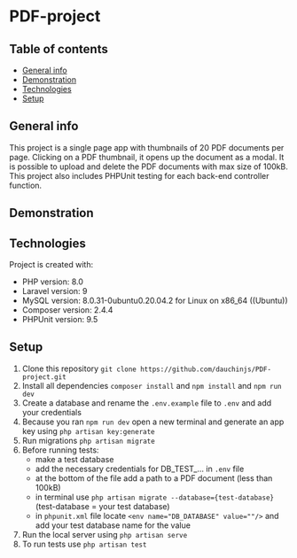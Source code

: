 # PDF-project

## Table of contents
* [General info](#general-info)
* [Demonstration](#demonstration)
* [Technologies](#technologies)
* [Setup](#setup)

## General info

This project is a single page app with thumbnails of 20 PDF documents per page. Clicking on a PDF thumbnail, it opens up the document as a modal. It is possible to upload and delete the PDF documents with max size of 100kB.
This project also includes PHPUnit testing for each back-end controller function.

## Demonstration

## Technologies

Project is created with:
* PHP version: 8.0
* Laravel version: 9
* MySQL version: 8.0.31-0ubuntu0.20.04.2 for Linux on x86_64 ((Ubuntu))
* Composer version: 2.4.4
* PHPUnit version: 9.5

## Setup

1. Clone this repository `git clone https://github.com/dauchinjs/PDF-project.git`
2. Install all dependencies `composer install` and `npm install` and `npm run dev`
3. Create a database and rename the `.env.example` file to `.env` and add your credentials
4. Because you ran `npm run dev` open a new terminal and generate an app key using `php artisan key:generate`
5. Run migrations `php artisan migrate`
6. Before running tests:
    * make a test database
    * add the necessary credentials for DB_TEST_... in `.env` file
    * at the bottom of the file add a path to a PDF document (less than 100kB)
    * in terminal use `php artisan migrate --database={test-database}` (test-database = your test database)
    * in `phpunit.xml` file locate `<env name="DB_DATABASE" value=""/>` and add your test database name for the value
7. Run the local server using `php artisan serve`
8. To run tests use `php artisan test`
